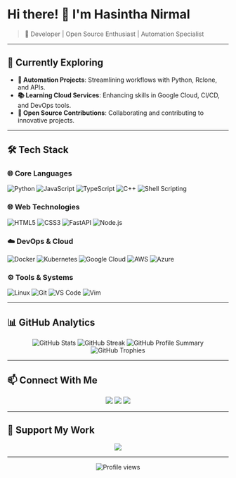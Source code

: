 # Hi there! 👋 I'm **Hasintha Nirmal**

> 🚀 Developer | Open Source Enthusiast | Automation Specialist  

---

## 🎯 **Currently Exploring**
- **🔗 Automation Projects**: Streamlining workflows with Python, Rclone, and APIs.  
- **📚 Learning Cloud Services**: Enhancing skills in Google Cloud, CI/CD, and DevOps tools.  
- **🤝 Open Source Contributions**: Collaborating and contributing to innovative projects.  

---

## 🛠️ **Tech Stack**

### 🌐 **Core Languages**
![Python](https://img.shields.io/badge/-Python-3776AB?style=flat&logo=Python&logoColor=white)
![JavaScript](https://img.shields.io/badge/-JavaScript-F7DF1E?style=flat&logo=JavaScript&logoColor=black)
![TypeScript](https://img.shields.io/badge/-TypeScript-3178C6?style=flat&logo=TypeScript&logoColor=white)
![C++](https://img.shields.io/badge/-C++-00599C?style=flat&logo=cplusplus&logoColor=white)
![Shell Scripting](https://img.shields.io/badge/-Shell_Scripting-4EAA25?style=flat&logo=gnu-bash&logoColor=white)

### 🌐 **Web Technologies**
![HTML5](https://img.shields.io/badge/-HTML5-E34F26?style=flat&logo=HTML5&logoColor=white)
![CSS3](https://img.shields.io/badge/-CSS3-1572B6?style=flat&logo=CSS3&logoColor=white)
![FastAPI](https://img.shields.io/badge/-FastAPI-009688?style=flat&logo=fastapi&logoColor=white)
![Node.js](https://img.shields.io/badge/-Node.js-339933?style=flat&logo=Node.js&logoColor=white)

### ☁️ **DevOps & Cloud**
![Docker](https://img.shields.io/badge/-Docker-2496ED?style=flat&logo=Docker&logoColor=white)
![Kubernetes](https://img.shields.io/badge/-Kubernetes-326CE5?style=flat&logo=kubernetes&logoColor=white)
![Google Cloud](https://img.shields.io/badge/-Google%20Cloud-4285F4?style=flat&logo=google-cloud&logoColor=white)
![AWS](https://img.shields.io/badge/-AWS-FF9900?style=flat&logo=amazon-aws&logoColor=white)
![Azure](https://img.shields.io/badge/-Azure-0078D4?style=flat&logo=microsoft-azure&logoColor=white)

### ⚙️ **Tools & Systems**
![Linux](https://img.shields.io/badge/-Linux-FCC624?style=flat&logo=Linux&logoColor=black)
![Git](https://img.shields.io/badge/-Git-F05032?style=flat&logo=git&logoColor=white)
![VS Code](https://img.shields.io/badge/-VS%20Code-007ACC?style=flat&logo=visual-studio-code&logoColor=white)
![Vim](https://img.shields.io/badge/-Vim-019733?style=flat&logo=vim&logoColor=white)

---

## 📊 **GitHub Analytics**

<div align="center">
  <img src="https://github-readme-stats.vercel.app/api?username=HASINTHA-NIRMAL&show_icons=true&theme=dark" alt="GitHub Stats" />
  <img src="https://github-readme-streak-stats.herokuapp.com/?user=HASINTHA-NIRMAL&theme=dark" alt="GitHub Streak" />
  <img src="https://github-profile-summary-cards.vercel.app/api/cards/profile-details?username=HASINTHA-NIRMAL&theme=dark" alt="GitHub Profile Summary" />
  <img src="https://github-profile-trophy.vercel.app/?username=HASINTHA-NIRMAL&theme=darkhub&no-frame=true&row=1&column=6" alt="GitHub Trophies" />
</div>

---


## 📫 **Connect With Me**

<div align="center">
  <a href="https://github.com/HASINTHA-NIRMAL"><img src="https://img.shields.io/badge/-GitHub-181717?style=flat&logo=github&logoColor=white"/></a>
  <a href="https://linkedin.com/in/YOUR_LINKEDIN"><img src="https://img.shields.io/badge/-LinkedIn-0A66C2?style=flat&logo=LinkedIn&logoColor=white"/></a>
  <a href="mailto:MR.HASINTHA@GMAIL.COM"><img src="https://img.shields.io/badge/-Email-EA4335?style=flat&logo=Gmail&logoColor=white"/></a>
</div>

---

## 💖 **Support My Work**
<div align="center">
  <a href="https://www.buymeacoffee.com/HASINTHA"><img src="https://img.shields.io/badge/-Buy_Me_A_Coffee-FFDD00?style=flat&logo=buy-me-a-coffee&logoColor=black"/></a>
</div>

---

<div align="center">
  <img src="https://komarev.com/ghpvc/?username=HASINTHA-NIRMAL&color=blueviolet&style=flat" alt="Profile views" />
</div>
